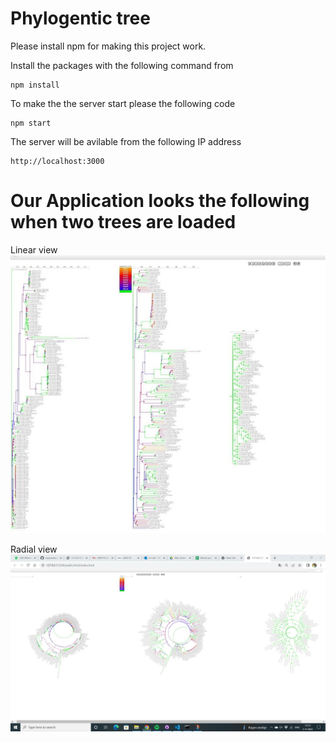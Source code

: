 # Phylogentic tree


Please install npm for making this project work.

Install the packages with the following command from 
```
npm install
```
To make the the server start please the following code
```
npm start

```

The server will be avilable from the following IP address
```
http://localhost:3000

```

# Our Application looks the following when two trees are loaded

Linear view
<img src="./picture.jpg" alt="My cool logo"/>

Radial view
<img src="./radial.jpg" alt="My cool logo"/>

